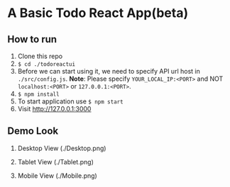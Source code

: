 
# A Basic Todo React App(beta)


## How to run

1. Clone this repo
2. `$ cd ./todoreactui`
3. Before we can start using it, we need to specify API url host in `./src/config.js`. **Note**: Please specify `YOUR_LOCAL_IP:<PORT>` and NOT `localhost:<PORT>` or  `127.0.0.1:<PORT>`.
4. `$ npm install`
5. To start application use `$ npm start`
6. Visit http://127.0.0.1:3000

## Demo Look

1. Desktop View
 (./Desktop.png)

2. Tablet View
(./Tablet.png)

3. Mobile View
(./Mobile.png)
